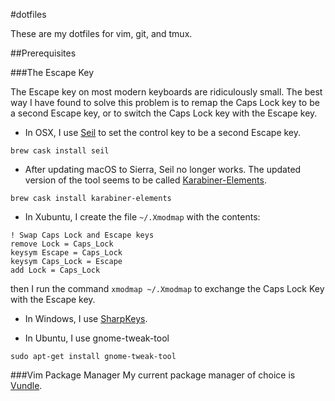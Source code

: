 #dotfiles

These are my dotfiles for vim, git, and tmux.

##Prerequisites

###The Escape Key

The Escape key on most modern keyboards are ridiculously small. The best way I
have found to solve this problem is to remap the Caps Lock key to be a second
Escape key, or to switch the Caps Lock key with the Escape key.

- In OSX, I use [Seil](https://pqrs.org/osx/karabiner/seil.html) to set the
  control key to be a second Escape key.
```
brew cask install seil
```

- After updating macOS to Sierra, Seil no longer works. The updated version of
  the tool seems to be called
  [Karabiner-Elements](https://github.com/tekezo/Karabiner-Elements).
```
brew cask install karabiner-elements
```

- In Xubuntu, I create the file `~/.Xmodmap` with the contents:
```
! Swap Caps Lock and Escape keys
remove Lock = Caps_Lock
keysym Escape = Caps_Lock
keysym Caps_Lock = Escape
add Lock = Caps_Lock
```
then I run the command `xmodmap ~/.Xmodmap` to exchange the Caps Lock Key with
the Escape key.

- In Windows, I use [SharpKeys](https://sharpkeys.codeplex.com/).

- In Ubuntu, I use gnome-tweak-tool
```
sudo apt-get install gnome-tweak-tool
```

###Vim Package Manager
My current package manager of choice is [Vundle](https://github.com/gmarik/Vundle.vim).
